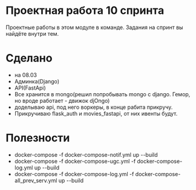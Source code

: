 # Проектная работа 10 спринта

Проектные работы в этом модуле в команде. Задания на спринт вы найдёте внутри тем.

# Сделано
  - на 08.03
  - Админка(Django)
  - API(FastApi)  
  - Все хранится в mongo(решил попробывать mongo c django. Гемор, но вроде работает - движок djOngo)
  - доделываю api, под него воркеры, в конце рабита прикручу.
  - Прикручиваю flask_auth и movies_fastapi, от них ивенты будут.

# Полезности
  - docker-compose -f docker-compose-notif.yml up --build
  - docker-compose -f docker-compose-ugc.yml -f docker-compose-log.yml up --build 
  - docker-compose -f docker-compose-log.yml -f docker-compose-all_prev_serv.yml up --build 